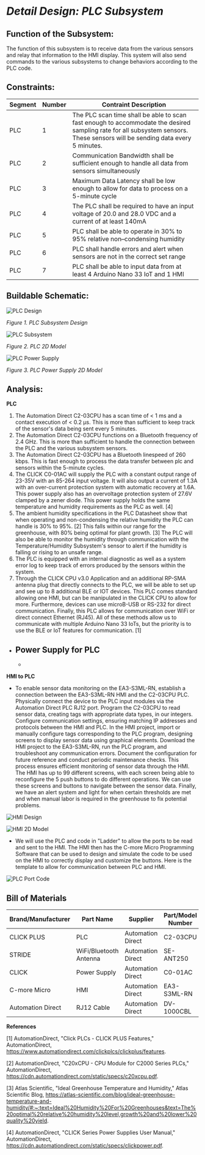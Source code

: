 # *Detail Design: PLC Subsystem*

## **Function of the Subsystem:**
The function of this subsystem is to receive data from the various sensors and relay that information to the HMI display. This system will also send commands to the various subsystems to change behaviors according to the PLC code.

## **Constraints:**

|Segment|Number|Contraint Description|
|--------|-|-------------------------------------------------|
|PLC|1|The PLC scan time shall be able to scan fast enough to accommodate the desired sampling rate for all subsystem sensors. These sensors will be sending data every 5 minutes.|
|PLC|2|Communication Bandwidth shall be sufficient enough to handle all data from sensors simultaneously|
|PLC|3|Maximum Data Latency shall be low enough to allow for data to process on a 5-minute cycle|
|PLC|4|The PLC shall be required to have an input voltage of 20.0 and 28.0 VDC and a current of at least 140mA|
|PLC|5|PLC shall be able to operate in 30% to 95% relative non–condensing humidity|
|PLC|6|PLC shall handle errors and alert when sensors are not in the correct set range|
|PLC|7|PLC shall be able to input data from at least 4 Arduino Nano 33 IoT and 1 HMI|

## **Buildable Schematic:**

![PLC Design](https://github.com/RealityHertz/Greenhouse-Project/blob/main/Documentation/Images/CADPLCSubsystemDrawing.jpg)

*Figure 1. PLC Subsystem Design*

![PLC Subsystem](https://github.com/RealityHertz/Greenhouse-Project/blob/main/Documentation/Images/PLC%202D%20Model.png)

*Figure 2. PLC 2D Model*

![PLC Power Supply](https://github.com/RealityHertz/Greenhouse-Project/blob/main/Documentation/Images/PLCPowerSupply2DCAD.PNG)

*Figure 3. PLC Power Supply 2D Model*

## **Analysis:**

**PLC**
  1. The Automation Direct C2-03CPU has a scan time of < 1 ms and a contact execution of < 0.2 µs. This is more than sufficient to keep track of the sensor's data being sent every 5 minutes.
  2. The Automation Direct C2-03CPU functions on a Bluetooth frequency of 2.4 GHz. This is more than sufficient to handle the connection between the PLC and the various subsystem sensors.
  3. The Automation Direct C2-03CPU has a Bluetooth linespeed of 260 kbps. This is fast enough to process the data transfer between plc and sensors within the 5-minute cycles.
  4. The CLICK C0-01AC will supply the PLC with a constant output range of 23-35V with an 85-264 input voltage. It will also output a current of 1.3A with an over-current protection system with automatic recovery at 1.6A. This power supply also has an overvoltage protection system of 27.6V clamped by a zener diode. This power supply holds the same temperature and humidity requirements as the PLC as well. [4]
  5. The ambient humidity specifications in the PLC Datasheet show that when operating and non-condensing the relative humidity the PLC can handle is 30% to 95%. [2] This falls within our range for the greenhouse, with 80% being optimal for plant growth. [3] The PLC will also be able to monitor the humidity through communication with the Temperature/Humidity Subsystem's sensor to alert if the humidity is falling or rising to an unsafe range.
  6. The PLC is equipped with an internal diagnostic as well as a system error log to keep track of errors produced by the sensors within the system. 
  7. Through the CLICK CPU v3.0 Application and an additional RP-SMA antenna plug that directly connects to the PLC, we will be able to set up and see up to 8 additional BLE or IOT devices. This PLC comes standard allowing one HMI, but can be manipulated in the CLICK CPU to allow for more. Furthermore, devices can use microB-USB or RS-232 for direct communication. Finally, this PLC allows for communication over WiFi or direct connect Ethernet (RJ45). All of these methods allow us to communicate with multiple Arduino Nano 33 IoTs, but the priority is to use the BLE or IoT features for communication. [1]
  - **Power Supply for PLC**
    - 

    - 
**HMI to PLC**
- To enable sensor data monitoring on the EA3-S3ML-RN, establish a connection between the EA3-S3ML-RN HMI and the C2-03CPU PLC. Physically connect the device to the PLC input modules via the Automation Direct PLC RJ12 port. Program the C2-03CPU to read sensor data, creating tags with appropriate data types, in our integers. Configure communication settings, ensuring matching IP addresses and protocols between the HMI and PLC. In the HMI project, import or manually configure tags corresponding to the PLC program, designing screens to display sensor data using graphical elements. Download the HMI project to the EA3-S3ML-RN, run the PLC program, and troubleshoot any communication errors. Document the configuration for future reference and conduct periodic maintenance checks. This process ensures efficient monitoring of sensor data through the HMI. The HMI has up to 99 different screens, with each screen being able to reconfigure the 5 push buttons to do different operations. We can use these screens and buttons to navigate between the sensor data. Finally, we have an alert system and light for when certain thresholds are met and when manual labor is required in the greenhouse to fix potential problems.

![HMI Design](https://github.com/RealityHertz/Greenhouse-Project/blob/main/Documentation/Images/CADHMISubsystemDrawing.jpg)

![HMI 2D Model](https://github.com/RealityHertz/Greenhouse-Project/blob/main/Documentation/Images/HMI2DModel.PNG)

- We will use the PLC and code in "Ladder" to allow the ports to be read and sent to the HMI. The HMI then has the C-more Micro Programming Software that can be used to design and simulate the code to be used on the HMI to correctly display and customize the buttons. Here is the template to allow for communication between PLC and HMI.

![PLC Port Code](https://github.com/RealityHertz/Greenhouse-Project/blob/main/Documentation/Images/LadderLogicForPLC.PNG)

## **Bill of Materials**
|Brand/Manufacturer|Part Name|Supplier|Part/Model Number|Quantity|Individual Price|Total|
|----|-----------|-----------|------------|--------|----------------|-----|
|CLICK PLUS|PLC|Automation Direct|C2-03CPU|1|$205.00|$205.00|
|STRIDE|WiFi/Bluetooth Antenna|Automation Direct|SE-ANT250|1|$50.50|$50.50
|CLICK|Power Supply|Automation Direct|C0-01AC|1|$63.00|$63.00|
|C-more Micro|HMI|Automation Direct|EA3-S3ML-RN|1|$146.00|$146.00|
|Automation Direct|RJ12 Cable|Automation Direct|DV-1000CBL|1|$23.00|$23.00|



**References**

[1] AutomationDirect, "Click PLCs - CLICK PLUS Features," AutomationDirect, https://www.automationdirect.com/clickplcs/clickplus/features.

[2] AutomationDirect, "C20xCPU - CPU Module for C2000 Series PLCs," AutomationDirect, https://cdn.automationdirect.com/static/specs/c20xcpu.pdf.

[3] Atlas Scientific, "Ideal Greenhouse Temperature and Humidity," Atlas Scientific Blog, https://atlas-scientific.com/blog/ideal-greenhouse-temperature-and-humidity/#:~:text=Ideal%20Humidity%20For%20Greenhouses&text=The%20optimal%20relative%20humidity%20level,growth%20and%20lower%20quality%20yield.

[4] AutomationDirect, "CLICK Series Power Supplies User Manual," AutomationDirect, https://cdn.automationdirect.com/static/specs/clickpower.pdf.
